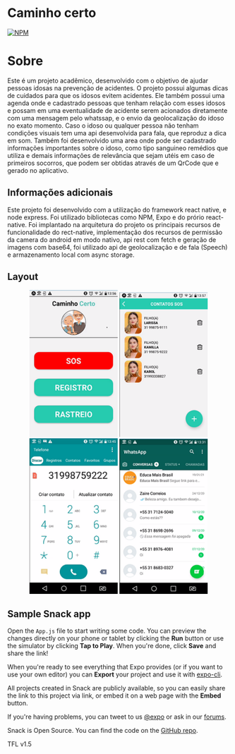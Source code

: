 # Caminho certo

[![NPM](https://img.shields.io/npm/l/react)](https://github.com/charlistonrodrigo/caminhocerto/blob/main/LICENSE)

# Sobre

Este é um projeto acadêmico, desenvolvido com o objetivo de ajudar pessoas idosas na prevenção de acidentes. O projeto possui algumas dicas de cuidados para que os idosos
evitem acidentes. Ele também possui uma agenda onde e cadastrado pessoas que tenham relação com esses idosos e possam em uma eventualidade de acidente serem acionados 
diretamente com uma mensagem pelo whatssap, e o envio da geolocalização do idoso no exato momento. Caso o idoso ou qualquer pessoa não tenham condições visuais tem uma 
api desenvolvida para fala, que reproduz a dica em som. Também foi desenvolvido uma area onde pode ser cadastrado informações importantes sobre o idoso, como tipo sanguineo
remédios que utiliza e demais informações de relevância que sejam utéis em caso de primeiros socorros, que podem ser obtidas através de um QrCode que e gerado no aplicativo. 

## Informações adicionais

Este projeto foi desenvolvido com a utilização do framework react native, e node express. Foi utilizado bibliotecas como NPM, Expo e do prório react-native.
Foi implantado na arquitetura do projeto os principais recursos de funcionalidade do rect-native, implementação dos recursos de permissão da camera do android em modo nativo,
api rest com fetch e geração de imagens com base64, foi utilizado api de geolocalização e de fala (Speech) e armazenamento local com async storage.

## Layout
<p align="center">
  <img width="200" src="assets/CaminhoCerto.png">
  <img width="200" src="assets/Contatos.png">
  <img width="200" heigth="200" src="assets/Ligacao.png">
  <img width="200" src="assets/ContatosZap.png">
  
  
</P>

## Sample Snack app

Open the `App.js` file to start writing some code. You can preview the changes directly on your phone or tablet by clicking the **Run** button or use the simulator by clicking **Tap to Play**. When you're done, click **Save** and share the link!

When you're ready to see everything that Expo provides (or if you want to use your own editor) you can **Export** your project and use it with [expo-cli](https://docs.expo.io/versions/latest/introduction/installation.html).

All projects created in Snack are publicly available, so you can easily share the link to this project via link, or embed it on a web page with the **Embed** button.

If you're having problems, you can tweet to us [@expo](https://twitter.com/expo) or ask in our [forums](https://forums.expo.io).

Snack is Open Source. You can find the code on the [GitHub repo](https://github.com/expo/snack-web).

TFL v1.5
